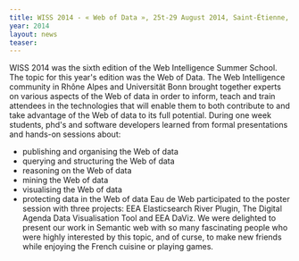 ```yaml
---
title: WISS 2014 - « Web of Data », 25t-29 August 2014, Saint-Étienne, France
year: 2014
layout: news
teaser: 
---
```


WISS 2014 was the sixth edition of the Web Intelligence Summer School. The topic for this year's edition was the Web of Data. The Web Intelligence community in Rhône Alpes and Universität Bonn brought together experts on various aspects of the Web of data in order to inform, teach and train attendees in the technologies that will enable them to both contribute to and take advantage of the Web of data to its full potential. During one week students, phd's and software developers learned from formal presentations and hands-on sessions about:
 * publishing and organising the Web of data
 * querying and structuring the Web of data
 * reasoning on the Web of data
 * mining the Web of data
 * visualising the Web of data
 * protecting data in the Web of data
Eau de Web participated to the poster session with three projects: EEA Elasticsearch River Plugin, The Digital Agenda Data Visualisation Tool and EEA DaViz. We were delighted to present our work in Semantic web with so many fascinating people who were highly interested by this topic, and of curse, to make new friends while enjoying the French cuisine or playing games.
